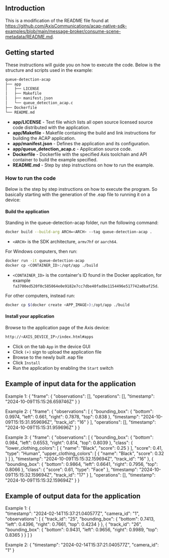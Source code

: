 ## Introduction

This is a modification of the README file found at https://github.com/AxisCommunications/acap-native-sdk-examples/blob/main/message-broker/consume-scene-metadata/README.md.

## Getting started

These instructions will guide you on how to execute the code. Below is the
structure and scripts used in the example:

```sh
queue-detection-acap
├── app
│   ├── LICENSE
│   ├── Makefile
│   ├── manifest.json
│   └── queue_detection_acap.c
├── Dockerfile
└── README.md
```

- **app/LICENSE** - Text file which lists all open source licensed source code distributed with the application.
- **app/Makefile** - Makefile containing the build and link instructions for building the ACAP application.
- **app/manifest.json** - Defines the application and its configuration.
- **app/queue_detection_acap.c** - Application source code.
- **Dockerfile** - Dockerfile with the specified Axis toolchain and API container to build the example specified.
- **README.md** - Step by step instructions on how to run the example.

### How to run the code

Below is the step by step instructions on how to execute the program. So
basically starting with the generation of the .eap file to running it on a
device:

#### Build the application

Standing in the queue-detection-acap folder, run the following command:

```sh
docker build --build-arg ARCH=<ARCH> --tag queue-detection-acap .
```

- `<ARCH>` is the SDK architecture, `armv7hf` or `aarch64`.

For Windows computers, then run:

```sh
docker run -it queue-detection-acap
docker cp <CONTAINER_ID>:/opt/app ./build
```

- `<CONTAINER_ID>` is the container's ID found in the Docker application, for example `fa3700ed520f0c585064e0e9182e7cc7dbe40fad8e1154496e517742a0baf25d`.

For other computers, instead run:

```sh
docker cp $(docker create <APP_IMAGE>):/opt/app ./build
```

#### Install your application

Browse to the application page of the Axis device:

```sh
http://<AXIS_DEVICE_IP>/index.html#apps
```

- Click on the tab `App` in the device GUI
- Click `(+)` sign to upload the application file
- Browse to the newly built .eap file
- Click `Install`
- Run the application by enabling the `Start` switch

## Example of input data for the application

Example 1:
{
    "frame": {
        "observations": [],
        "operations": [],
        "timestamp": "2024-10-09T15:15:26.659746Z"
    }
}

Example 2:
{
    "frame": {
        "observations": [
            {
                "bounding_box": {
                    "bottom": 0.9974,
                    "left": 0.661,
                    "right": 0.7878,
                    "top": 0.838
                },
                "timestamp": "2024-10-09T15:15:31.959696Z",
                "track_id": "16"
            }
        ],
        "operations": [],
        "timestamp": "2024-10-09T15:15:31.959696Z"
    }
}

Example 3:
{
    "frame": {
        "observations": [
            {
                "bounding_box": {
                    "bottom": 0.984,
                    "left": 0.6553,
                    "right": 0.814,
                    "top": 0.8039
                },
                "class": {
                    "lower_clothing_colors": [
                        {
                            "name": "Black",
                            "score": 0.25
                        }
                    ],
                    "score": 0.41,
                    "type": "Human",
                    "upper_clothing_colors": [
                        {
                            "name": "Black",
                            "score": 0.32
                        }
                    ]
                },
                "timestamp": "2024-10-09T15:15:32.159694Z",
                "track_id": "16"
            },
            {
                "bounding_box": {
                    "bottom": 0.9864,
                    "left": 0.6641,
                    "right": 0.7956,
                    "top": 0.8066
                },
                "class": {
                    "score": 0.61,
                    "type": "Face"
                },
                "timestamp": "2024-10-09T15:15:32.159694Z",
                "track_id": "17"
            }
        ],
        "operations": [],
        "timestamp": "2024-10-09T15:15:32.159694Z"
    }
}

## Example of output data for the application

Example 1:
{    
   "timestamp": "2024-02-14T15:37:21.040577Z",
   "camera_id": "1",
   "observations": [
      {
         "track_id": "25",
         "bounding_box": {
            "bottom": 0.7413,
            "left": 0.4396,
            "right": 0.7661,
            "top": 0.4234
         }
      },
      {
         "track_id": "26",
         "bounding_box": {
            "bottom": 0.9431,
            "left": 0.9656,
            "right": 0.9989,
            "top": 0.8365
         }
      }
   ]
}

Example 2:
{
   "timestamp": "2024-02-14T15:37:21.040577Z",
   "camera_id": "1"
}